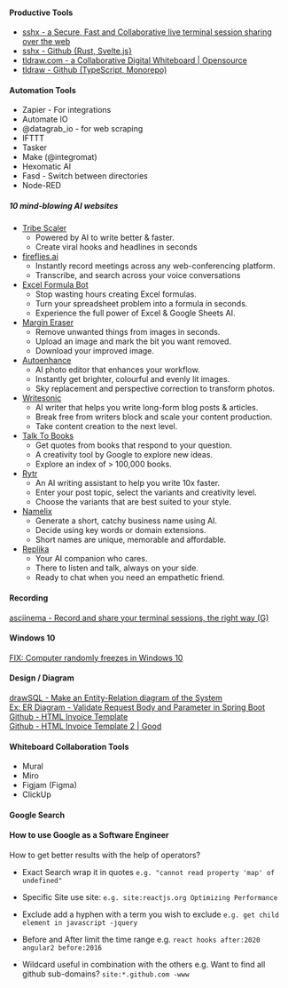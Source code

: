 #### Productive Tools
* [sshx - a Secure, Fast and Collaborative live terminal session sharing over the web](https://sshx.io/)  
* [sshx - Github {Rust, Svelte.js}](https://github.com/ekzhang/sshx)  
* [tldraw.com - a Collaborative Digital Whiteboard | Opensource](https://www.tldraw.com/)  
* [tldraw - Github (TypeScript, Monorepo)](https://github.com/tldraw/tldraw)  

#### Automation Tools
* Zapier - For integrations
* Automate IO
* @datagrab_io - for web scraping
* IFTTT
* Tasker
* Make (@integromat)
* Hexomatic AI
* Fasd - Switch between directories
* Node-RED

##### 10 mind-blowing AI websites
* [Tribe Scaler](https://tribescaler.com)  
  - Powered by AI to write better & faster. 
  - Create viral hooks and headlines in seconds
* [fireflies.ai](https://fireflies.ai)  
  - Instantly record meetings across any web-conferencing platform. 
  - Transcribe, and search across your voice conversations
* [Excel Formula Bot](https://excelformulabot.com)
  - Stop wasting hours creating Excel formulas.
  - Turn your spreadsheet problem into a formula in seconds.
  - Experience the full power of Excel & Google Sheets AI.
* [Margin Eraser](https://magiceraser.io)  
  - Remove unwanted things from images in seconds.
  - Upload an image and mark the bit you want removed.
  - Download your improved image.
* [Autoenhance](https://autoenhance.ai)  
  - AI photo editor that enhances your workflow.
  - Instantly get brighter, colourful and evenly lit images.
  - Sky replacement and perspective correction to transform photos.
* [Writesonic](https://writesonic.com)  
  - AI writer that helps you write long-form blog posts & articles.
  - Break free from writers block and scale your content production.
  - Take content creation to the next level.
* [Talk To Books](https://books.google.com/talktobooks/)  
  - Get quotes from books that respond to your question.
  - A creativity tool by Google to explore new ideas.
  - Explore an index of > 100,000 books.
* [Rytr](https://rytr.me)  
  - An AI writing assistant to help you write 10x faster.
  - Enter your post topic, select the variants and creativity level.
  - Choose the variants that are best suited to your style.
* [Namelix](https://namelix.com)  
  - Generate a short, catchy business name using AI.
  - Decide using key words or domain extensions.
  - Short names are unique, memorable and affordable.
* [Replika](https://replika.com)  
  - Your AI companion who cares.
  - There to listen and talk, always on your side.
  - Ready to chat when you need an empathetic friend.

#### Recording
[asciinema - Record and share your terminal sessions, the right way (G)](https://asciinema.org/)  



#### Windows 10
[FIX: Computer randomly freezes in Windows 10](https://windowsreport.com/random-freeze-windows-10/)  

#### Design / Diagram
[drawSQL - Make an Entity-Relation diagram of the System](https://drawsql.app/teams/teco/diagrams/room-reservation)  
[Ex: ER Diagram - Validate Request Body and Parameter in Spring Boot](https://blog.tericcabrel.com/validate-request-body-and-parameter-in-spring-boot/)  
[Github - HTML Invoice Template](https://github.com/sparksuite/simple-html-invoice-template)  
[Github - HTML Invoice Template 2 | Good](https://github.com/anvilco/html-pdf-invoice-template)  

#### Whiteboard Collaboration Tools
* Mural
* Miro
* Figjam (Figma)
* ClickUp

#### Google Search
#### How to use Google as a Software Engineer

How to get better results with the help of operators?

- Exact Search
wrap it in quotes
`e.g. "cannot read property 'map' of undefined"`

- Specific Site
use site:
`e.g. site:reactjs.org Optimizing Performance`

- Exclude
add a hyphen with a term you wish to exclude
`e.g. get child element in javascript -jquery`

- Before and After
limit the time range
e.g.
`react hooks after:2020`
`angular2 before:2016`

- Wildcard
useful in combination with the others
e.g. Want to find all github sub-domains?
`site:*.github.com -www`
